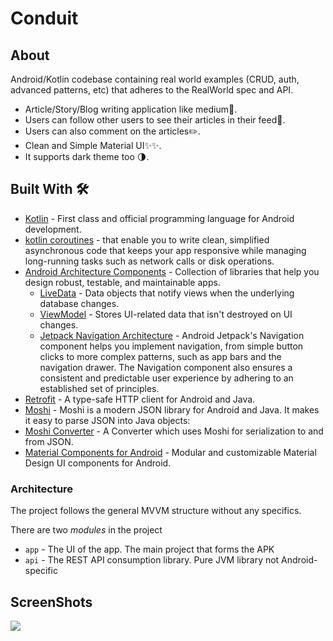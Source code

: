 # Conduit

## About
Android/Kotlin codebase containing real world examples (CRUD, auth, advanced patterns, etc) that adheres to the RealWorld spec and API.
- Article/Story/Blog writing application like medium:page_with_curl:.
- Users can follow other users to see their articles in their feed:boy:.
- Users can also comment on the articles:pencil2:.
- Clean and Simple Material UI:sparkles::sparkles:.
- It supports dark theme too 🌗.

## Built With 🛠
- [Kotlin](https://kotlinlang.org/) - First class and official programming language for Android development.
- [kotlin coroutines](https://github.com/Kotlin/kotlinx.coroutines) - that enable you to write clean, simplified asynchronous code that keeps your app responsive while managing long-running tasks such as network calls or disk operations.
- [Android Architecture Components](https://developer.android.com/topic/libraries/architecture) - Collection of libraries that help you design robust, testable, and maintainable apps.
  - [LiveData](https://developer.android.com/topic/libraries/architecture/livedata) - Data objects that notify views when the underlying database changes.
  - [ViewModel](https://developer.android.com/topic/libraries/architecture/viewmodel) - Stores UI-related data that isn't destroyed on UI changes. 
  - [Jetpack Navigation Architecture](https://developer.android.com/guide/navigation) - Android Jetpack's Navigation component helps you implement navigation, from simple button clicks to more complex patterns, such as app bars and the navigation drawer. The Navigation component also ensures a consistent and predictable user experience by adhering to an established set of principles.
- [Retrofit](https://square.github.io/retrofit/) - A type-safe HTTP client for Android and Java.
- [Moshi](https://github.com/square/moshi) - Moshi is a modern JSON library for Android and Java. It makes it easy to parse JSON into Java objects:
- [Moshi Converter](https://github.com/square/retrofit/tree/master/retrofit-converters/moshi) - A Converter which uses Moshi for serialization to and from JSON.
- [Material Components for Android](https://github.com/material-components/material-components-android) - Modular and customizable Material Design UI components for Android.

### Architecture
The project follows the general MVVM structure without any specifics. 

There are two _modules_ in the project 

* `app` - The UI of the app. The main project that forms the APK
* `api` - The REST API consumption library. Pure JVM library not Android-specific


## ScreenShots
<img src="https://user-images.githubusercontent.com/53184162/125424572-d30799ed-7fc6-4d36-8d59-9bf244f632c0.png">
